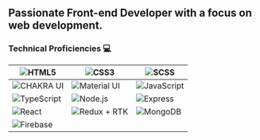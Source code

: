 ## Passionate Front-end Developer with a focus on web development. 
###   Technical Proficiencies 💻
| ![HTML5](https://img.shields.io/badge/HTML5-000000?style=for-the-badge&logo=html5&logoColor=white) | ![CSS3](https://img.shields.io/badge/CSS3-000000?style=for-the-badge&logo=css3&logoColor=white) | ![SCSS](https://img.shields.io/badge/SCSS-000000?style=for-the-badge&logo=sass&logoColor=white) |
| --- | --- | --- |
| ![CHAKRA UI](https://img.shields.io/badge/Chakra%20UI-000000?style=for-the-badge&logo=chakra-ui&logoColor=white) | ![Material UI](https://img.shields.io/badge/Material%20UI-000000?style=for-the-badge&logo=material-ui&logoColor=white) | ![JavaScript](https://img.shields.io/badge/JavaScript-000000?style=for-the-badge&logo=javascript&logoColor=white) |
| ![TypeScript](https://img.shields.io/badge/TypeScript-000000?style=for-the-badge&logo=typescript&logoColor=white) | ![Node.js](https://img.shields.io/badge/Node.js-000000?style=for-the-badge&logo=node.js&logoColor=white) | ![Express](https://img.shields.io/badge/Express-000000?style=for-the-badge&logo=express&logoColor=white) |
| ![React](https://img.shields.io/badge/React-000000?style=for-the-badge&logo=react&logoColor=white) | ![Redux + RTK](https://img.shields.io/badge/Redux%20%2B%20RTK-000000?style=for-the-badge&logo=redux&logoColor=white) | ![MongoDB](https://img.shields.io/badge/MongoDB-000000?style=for-the-badge&logo=mongodb&logoColor=white) |
| ![Firebase](https://img.shields.io/badge/Firebase-000000?style=for-the-badge&logo=firebase&logoColor=white) | | |
